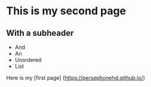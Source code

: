 # This is my second page

## With a subheader

- And
- An
- Unordered
- List

Here is my [first page] (https://persephonehd.github.io/)